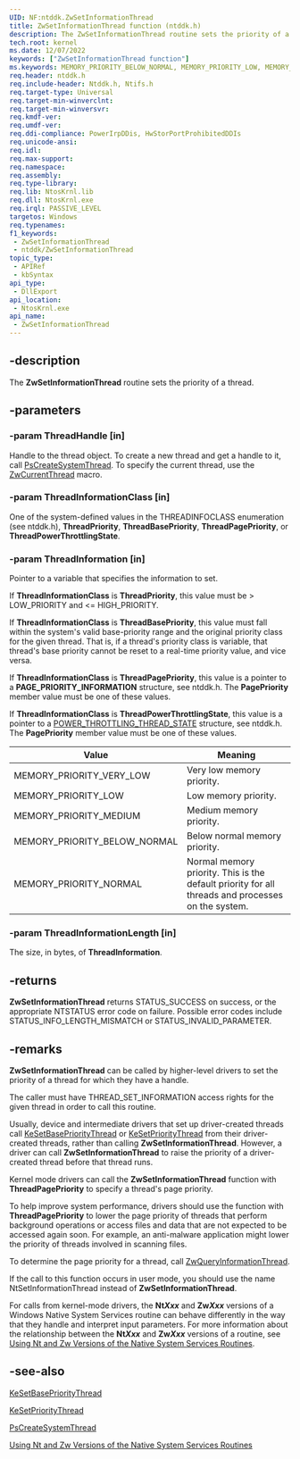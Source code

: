 ```yaml
---
UID: NF:ntddk.ZwSetInformationThread
title: ZwSetInformationThread function (ntddk.h)
description: The ZwSetInformationThread routine sets the priority of a thread.
tech.root: kernel
ms.date: 12/07/2022
keywords: ["ZwSetInformationThread function"]
ms.keywords: MEMORY_PRIORITY_BELOW_NORMAL, MEMORY_PRIORITY_LOW, MEMORY_PRIORITY_MEDIUM, MEMORY_PRIORITY_NORMAL, MEMORY_PRIORITY_VERY_LOW, NtSetInformationThread, ZwSetInformationThread, ZwSetInformationThread routine [Kernel-Mode Driver Architecture], k111_6d6657b3-b0f9-4c47-9bb5-d5c692161c53.xml, kernel.zwsetinformationthread, ntddk/NtSetInformationThread, ntddk/ZwSetInformationThread
req.header: ntddk.h
req.include-header: Ntddk.h, Ntifs.h
req.target-type: Universal
req.target-min-winverclnt:
req.target-min-winversvr: 
req.kmdf-ver: 
req.umdf-ver: 
req.ddi-compliance: PowerIrpDDis, HwStorPortProhibitedDDIs
req.unicode-ansi: 
req.idl: 
req.max-support: 
req.namespace: 
req.assembly: 
req.type-library: 
req.lib: NtosKrnl.lib
req.dll: NtosKrnl.exe
req.irql: PASSIVE_LEVEL
targetos: Windows
req.typenames: 
f1_keywords:
 - ZwSetInformationThread
 - ntddk/ZwSetInformationThread
topic_type:
 - APIRef
 - kbSyntax
api_type:
 - DllExport
api_location:
 - NtosKrnl.exe
api_name:
 - ZwSetInformationThread
---
```


## -description

The **ZwSetInformationThread** routine sets the priority of a thread.

## -parameters

### -param ThreadHandle [in]

Handle to the thread object. To create a new thread and get a handle to it, call [PsCreateSystemThread](../wdm/nf-wdm-pscreatesystemthread.md). To specify the current thread, use the [ZwCurrentThread](/windows-hardware/drivers/kernel/zwcurrentthread) macro.

### -param ThreadInformationClass [in]

One of the system-defined values in the THREADINFOCLASS enumeration (see ntddk.h), **ThreadPriority**,   **ThreadBasePriority**,  **ThreadPagePriority**, or **ThreadPowerThrottlingState**.

### -param ThreadInformation [in]

Pointer to a variable that specifies the information to set.

If **ThreadInformationClass** is **ThreadPriority**, this value must be > LOW_PRIORITY and <= HIGH_PRIORITY.

If **ThreadInformationClass** is **ThreadBasePriority**, this value must fall within the system's valid base-priority range and the original priority class for the given thread. That is, if a thread's priority class is variable, that thread's base priority cannot be reset to a real-time priority value, and vice versa.

If **ThreadInformationClass** is **ThreadPagePriority**, this value is a pointer to a **PAGE_PRIORITY_INFORMATION** structure, see ntddk.h. The **PagePriority** member value must be one of these values.

If **ThreadInformationClass** is **ThreadPowerThrottlingState**, this value is a pointer to a [POWER_THROTTLING_THREAD_STATE](./ns-ntddk-_power_throttling_thread_state.md) structure, see ntddk.h. The **PagePriority** member value must be one of these values.

| Value | Meaning |
|---|---|
| MEMORY_PRIORITY_VERY_LOW | Very low memory priority. |
| MEMORY_PRIORITY_LOW | Low memory priority. |
| MEMORY_PRIORITY_MEDIUM | Medium memory priority. |
| MEMORY_PRIORITY_BELOW_NORMAL | Below normal memory priority. |
| MEMORY_PRIORITY_NORMAL | Normal memory priority. This is the default priority for all threads and processes on the system. |

### -param ThreadInformationLength [in]

The size, in bytes, of **ThreadInformation**.

## -returns

**ZwSetInformationThread** returns STATUS_SUCCESS on success, or the appropriate NTSTATUS error code on failure. Possible error codes include STATUS_INFO_LENGTH_MISMATCH or STATUS_INVALID_PARAMETER.

## -remarks

**ZwSetInformationThread** can be called by higher-level drivers to set the priority of a thread for which they have a handle.

The caller must have THREAD_SET_INFORMATION access rights for the given thread in order to call this routine.

Usually, device and intermediate drivers that set up driver-created threads call [KeSetBasePriorityThread](./nf-ntddk-kesetbaseprioritythread.md) or [KeSetPriorityThread](../wdm/nf-wdm-kesetprioritythread.md) from their driver-created threads, rather than calling **ZwSetInformationThread**. However, a driver can call **ZwSetInformationThread** to raise the priority of a driver-created thread before that thread runs.

Kernel mode drivers can call the **ZwSetInformationThread** function with **ThreadPagePriority** to specify a thread's page priority.

To help improve system performance, drivers should use the  function with **ThreadPagePriority** to lower the page priority of threads that perform background operations or access files and data that are not expected to be accessed again soon. For example, an anti-malware application might lower the priority of threads involved in scanning files.

To determine the page priority for a thread, call [ZwQueryInformationThread](/previous-versions/windows/hardware/drivers/mt629133(v=vs.85)).

If the call to this function occurs in user mode, you should use the name NtSetInformationThread instead of **ZwSetInformationThread**.

For calls from kernel-mode drivers, the **Nt*Xxx*** and **Zw*Xxx*** versions of a Windows Native System Services routine can behave differently in the way that they handle and interpret input parameters. For more information about the relationship between the **Nt*Xxx*** and **Zw*Xxx*** versions of a routine, see [Using Nt and Zw Versions of the Native System Services Routines](/windows-hardware/drivers/kernel/using-nt-and-zw-versions-of-the-native-system-services-routines).

## -see-also

[KeSetBasePriorityThread](./nf-ntddk-kesetbaseprioritythread.md)

[KeSetPriorityThread](../wdm/nf-wdm-kesetprioritythread.md)

[PsCreateSystemThread](../wdm/nf-wdm-pscreatesystemthread.md)

[Using Nt and Zw Versions of the Native System Services Routines](/windows-hardware/drivers/kernel/using-nt-and-zw-versions-of-the-native-system-services-routines)